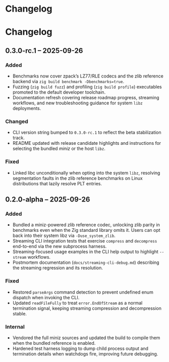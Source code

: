 # Changelog
# Changelog

## 0.3.0-rc.1 – 2025-09-26

### Added
- Benchmarks now cover zpack’s LZ77/RLE codecs and the zlib reference backend via `zig build benchmark -Dbenchmarks=true`.
- Fuzzing (`zig build fuzz`) and profiling (`zig build profile`) executables promoted to the default developer toolchain.
- Documentation refresh covering release roadmap progress, streaming workflows, and new troubleshooting guidance for system `libz` deployments.

### Changed
- CLI version string bumped to `0.3.0-rc.1` to reflect the beta stabilization track.
- README updated with release candidate highlights and instructions for selecting the bundled *miniz* or the host `libz`.

### Fixed
- Linked libc unconditionally when opting into the system `libz`, resolving segmentation faults in the zlib reference benchmarks on Linux distributions that lazily resolve PLT entries.

## 0.2.0-alpha – 2025-09-26

### Added
- Bundled a miniz-powered zlib reference codec, unlocking zlib parity in benchmarks even when the Zig standard library omits it. Users can opt back into their system libz via `-Duse_system_zlib`.
- Streaming CLI integration tests that exercise `compress` and `decompress` end-to-end via the new subprocess harness.
- Streaming-focused usage examples in the CLI help output to highlight `--stream` workflows.
- Postmortem documentation (`docs/streaming-cli-debug.md`) describing the streaming regression and its resolution.

### Fixed
- Restored `parseArgs` command detection to prevent undefined enum dispatch when invoking the CLI.
- Updated `readFileFully` to treat `error.EndOfStream` as a normal termination signal, keeping streaming compression and decompression stable.

### Internal
- Vendored the full miniz sources and updated the build to compile them when the bundled reference is enabled.
- Hardened test harness logging to dump child process output and termination details when watchdogs fire, improving future debugging.
